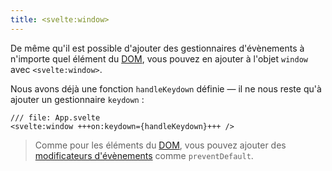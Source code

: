 ```yaml
---
title: <svelte:window>
---
```


De même qu'il est possible d'ajouter des gestionnaires d'évènements à n'importe quel élément du <span class="vo">[DOM](PUBLIC_SVELTE_SITE_URL/docs/web#dom)</span>, vous pouvez en ajouter à l'objet `window` avec `<svelte:window>`.

Nous avons déjà une fonction `handleKeydown` définie — il ne nous reste qu'à ajouter un gestionnaire `keydown` :

```svelte
/// file: App.svelte
<svelte:window +++on:keydown={handleKeydown}+++ />
```

> Comme pour les éléments du <span class="vo">[DOM](PUBLIC_SVELTE_SITE_URL/docs/web#dom)</span>, vous pouvez ajouter des [modificateurs d'évènements](/tutorial/event-modifiers) comme `preventDefault`.
